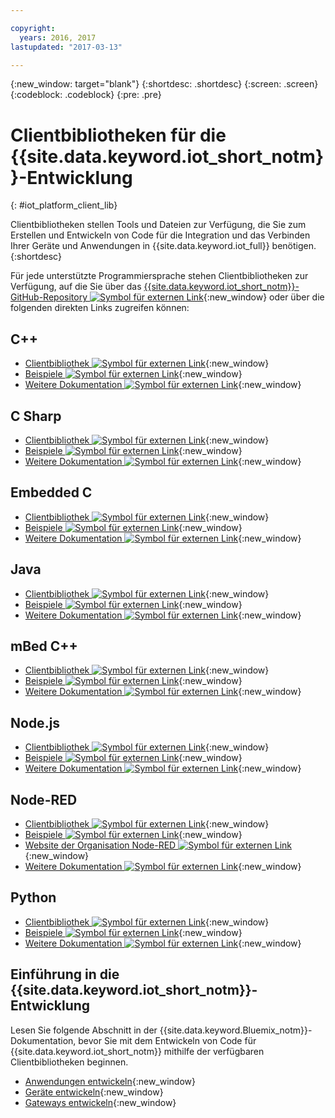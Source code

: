 ```yaml
---

copyright:
  years: 2016, 2017
lastupdated: "2017-03-13"

---
```


{:new_window: target="blank"}
{:shortdesc: .shortdesc}
{:screen: .screen}
{:codeblock: .codeblock}
{:pre: .pre}

# Clientbibliotheken für die {{site.data.keyword.iot_short_notm}}-Entwicklung
{: #iot_platform_client_lib}

Clientbibliotheken stellen Tools und Dateien zur Verfügung, die Sie zum Erstellen und Entwickeln von Code für die Integration und das Verbinden Ihrer Geräte und Anwendungen in {{site.data.keyword.iot_full}} benötigen.
{:shortdesc}

Für jede unterstützte Programmiersprache stehen Clientbibliotheken zur Verfügung, auf die Sie über das [{{site.data.keyword.iot_short_notm}}-GitHub-Repository ![Symbol für externen Link](../../icons/launch-glyph.svg "Symbol für externen Link")](https://github.com/ibm-watson-iot){:new_window} oder über die folgenden direkten Links zugreifen können:

## C++

- [Clientbibliothek ![Symbol für externen Link](../../icons/launch-glyph.svg "Symbol für externen Link")](https://github.com/ibm-watson-iot/iot-cpp){:new_window}
- [Beispiele ![Symbol für externen Link](../../icons/launch-glyph.svg "Symbol für externen Link")](https://github.com/ibm-watson-iot/iot-cpp/tree/master/samples){:new_window}
- [Weitere Dokumentation ![Symbol für externen Link](../../icons/launch-glyph.svg "Symbol für externen Link")](https://github.com/ibm-watson-iot/iot-cpp/blob/master/README.md){:new_window}

## C Sharp
- [Clientbibliothek ![Symbol für externen Link](../../icons/launch-glyph.svg "Symbol für externen Link")](https://github.com/ibm-watson-iot/iot-csharp){:new_window}
- [Beispiele ![Symbol für externen Link](../../icons/launch-glyph.svg "Symbol für externen Link")](https://github.com/ibm-watson-iot/iot-csharp/tree/master/sample){:new_window}
- [Weitere Dokumentation ![Symbol für externen Link](../../icons/launch-glyph.svg "Symbol für externen Link")](https://github.com/ibm-watson-iot/iot-csharp/blob/master/README.md){:new_window}

## Embedded C

- [Clientbibliothek ![Symbol für externen Link](../../icons/launch-glyph.svg "Symbol für externen Link")](https://github.com/ibm-watson-iot/iot-embeddedc){:new_window}
- [Beispiele ![Symbol für externen Link](../../icons/launch-glyph.svg "Symbol für externen Link")](https://github.com/ibm-watson-iot/iot-embeddedc/tree/master/samples){:new_window}
- [Weitere Dokumentation ![Symbol für externen Link](../../icons/launch-glyph.svg "Symbol für externen Link")](https://github.com/ibm-watson-iot/iot-embeddedc/blob/master/README.md){:new_window}


## Java
- [Clientbibliothek ![Symbol für externen Link](../../icons/launch-glyph.svg "Symbol für externen Link")](https://github.com/ibm-watson-iot/iot-java){:new_window}
- [Beispiele ![Symbol für externen Link](../../icons/launch-glyph.svg "Symbol für externen Link")](https://github.com/ibm-watson-iot/iot-java#samples){:new_window}
- [Weitere Dokumentation ![Symbol für externen Link](../../icons/launch-glyph.svg "Symbol für externen Link")](https://github.com/ibm-watson-iot/iot-java/blob/master/README.md){:new_window}

## mBed C++

- [Clientbibliothek ![Symbol für externen Link](../../icons/launch-glyph.svg "Symbol für externen Link")](https://developer.mbed.org/teams/IBM_IoT/code/IBMIoTF/){:new_window}
- [Beispiele ![Symbol für externen Link](../../icons/launch-glyph.svg "Symbol für externen Link")](https://developer.mbed.org/teams/IBM_IoT/code/IBMIoTClientLibrarySample/){:new_window}
- [Weitere Dokumentation ![Symbol für externen Link](../../icons/launch-glyph.svg "Symbol für externen Link")](http://iotf.readthedocs.io/en/latest/devices/libraries/mbedcpp.html){:new_window}

## Node.js
- [Clientbibliothek ![Symbol für externen Link](../../icons/launch-glyph.svg "Symbol für externen Link")](https://github.com/ibm-watson-iot/iot-nodejs){:new_window}
- [Beispiele ![Symbol für externen Link](../../icons/launch-glyph.svg "Symbol für externen Link")](https://github.com/ibm-watson-iot/iot-nodejs/tree/master/samples){:new_window}
- [Weitere Dokumentation ![Symbol für externen Link](../../icons/launch-glyph.svg "Symbol für externen Link")](https://github.com/ibm-watson-iot/iot-nodejs/blob/master/README.md){:new_window}

## Node-RED
- [Clientbibliothek ![Symbol für externen Link](../../icons/launch-glyph.svg "Symbol für externen Link")](https://github.com/ibm-watson-iot/iot-nodered){:new_window}
- [Beispiele ![Symbol für externen Link](../../icons/launch-glyph.svg "Symbol für externen Link")](https://github.com/ibm-watson-iot/iot-nodered/tree/master/samples/rpi){:new_window}
- [Website der Organisation Node-RED ![Symbol für externen Link](../../icons/launch-glyph.svg "Symbol für externen Link")](http://nodered.org/){:new_window}
- [Weitere Dokumentation ![Symbol für externen Link](../../icons/launch-glyph.svg "Symbol für externen Link")](https://github.com/ibm-watson-iot/iot-nodered/blob/master/README.md){:new_window}

## Python
- [Clientbibliothek ![Symbol für externen Link](../../icons/launch-glyph.svg "Symbol für externen Link")](https://github.com/ibm-watson-iot/iot-python){:new_window}
- [Beispiele ![Symbol für externen Link](../../icons/launch-glyph.svg "Symbol für externen Link")](https://github.com/ibm-watson-iot/iot-python/tree/master/samples){:new_window}
- [Weitere Dokumentation ![Symbol für externen Link](../../icons/launch-glyph.svg "Symbol für externen Link")](https://github.com/ibm-watson-iot/iot-python/blob/master/README.rst){:new_window}

## Einführung in die {{site.data.keyword.iot_short_notm}}-Entwicklung

Lesen Sie folgende Abschnitt in der {{site.data.keyword.Bluemix_notm}}-Dokumentation, bevor Sie mit dem Entwickeln von Code für {{site.data.keyword.iot_short_notm}} mithilfe der verfügbaren Clientbibliotheken beginnen.

- [Anwendungen entwickeln](applications/api.html){:new_window}
- [Geräte entwickeln](devices/api.html){:new_window}
- [Gateways entwickeln](gateways/mqtt.html){:new_window}
